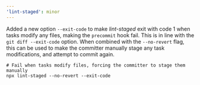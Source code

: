 ```yaml
---
'lint-staged': minor
---
```


Added a new option `--exit-code` to make _lint-staged_ exit with code 1 when tasks modify any files, making the `precommit` hook fail. This is in line with the `git diff --exit-code` option. When combined with the `--no-revert` flag, this can be used to make the committer manually stage any task modifications, and attempt to commit again.

```shell
# Fail when tasks modify files, forcing the committer to stage them manually
npx lint-staged --no-revert --exit-code
```
